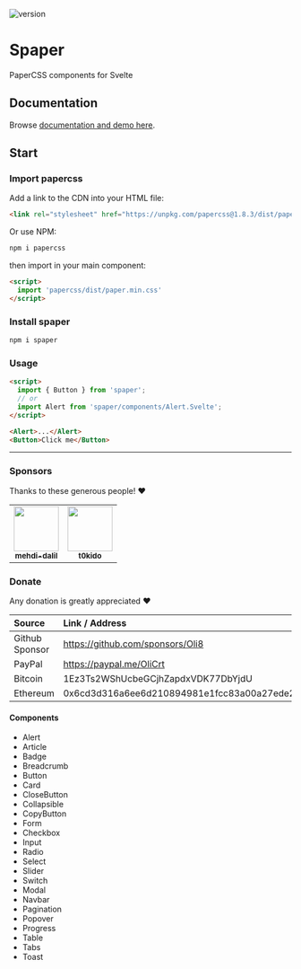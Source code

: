 ![version](https://img.shields.io/npm/v/spaper)

# Spaper
PaperCSS components for Svelte

## Documentation

Browse [documentation and demo here](https://oli8.github.io/spaper/).

## Start

### Import papercss

Add a link to the CDN into your HTML file:  

```html
<link rel="stylesheet" href="https://unpkg.com/papercss@1.8.3/dist/paper.min.css">
```

Or use NPM:

```bash
npm i papercss
```  

then import in your main component:
```html
<script>
  import 'papercss/dist/paper.min.css'
</script>
```

### Install spaper

```bash
npm i spaper
```

### Usage

```html
<script>
  import { Button } from 'spaper';
  // or
  import Alert from 'spaper/components/Alert.Svelte';
</script>

<Alert>...</Alert>
<Button>Click me</Button>
```

<hr />

### Sponsors

Thanks to these generous people! :heart:

<table>
  <tr>
    <td align="center">
      <a href="https://github.com/mehdi-dalil">
        <img src="https://avatars.githubusercontent.com/u/65339771?v=4" width="80px;" alt=""/><br />
        <sub><b>mehdi-dalil</b></sub>
      </a>
    </td>
    <td align="center">
      <a href="https://github.com/t0kido">
        <img src="https://avatars.githubusercontent.com/u/12486500?v=4" width="80px;" alt=""/><br />
        <sub><b>t0kido</b></sub>
      </a>
    </td>
  </tr>
</table>    


### Donate

Any donation is greatly appreciated :heart:

| Source          | Link / Address                             |
| :-------------- | :------------------------------------------|
| Github Sponsor  | https://github.com/sponsors/Oli8           |
| PayPal          | https://paypal.me/OliCrt                   |
| Bitcoin         | 1Ez3Ts2WShUcbeGCjhZapdxVDK77DbYjdU         |
| Ethereum        | 0x6cd3d316a6ee6d210894981e1fcc83a00a27ede2 |

#### Components

- Alert
- Article
- Badge
- Breadcrumb
- Button
- Card
- CloseButton
- Collapsible
- CopyButton
- Form
- Checkbox
- Input
- Radio
- Select
- Slider
- Switch
- Modal
- Navbar
- Pagination
- Popover
- Progress
- Table
- Tabs
- Toast
